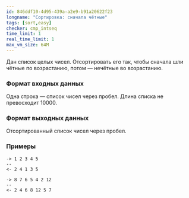 ```yaml
---
id: 846ddf10-4d95-439a-a2e9-b91a20622f23
longname: "Сортировка: сначала чётные"
tags: [sort,easy]
checker: cmp_intseq
time_limit: 1
real_time_limit: 1
max_vm_size: 64M
---
```



Дан список целых чисел. Отсортировать его так, чтобы сначала шли чётные по возрастанию, потом — нечётные во возрастанию.

### Формат входных данных

Одна строка — список чисел через пробел. Длина списка не превосходит 10000.

### Формат выходных данных

Отсортированный список чисел через пробел.

### Примеры

```
-> 1 2 3 4 5
--
<- 2 4 1 3 5
```

```
-> 8 7 6 5 4 2 12
--
<- 2 4 6 8 12 5 7
```
